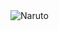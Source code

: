 <img src="https://static.wikia.nocookie.net/naruto/images/d/dd/Naruto_Uzumaki%21%21.png/revision/latest?cb=20161013233552" alt="Naruto">
